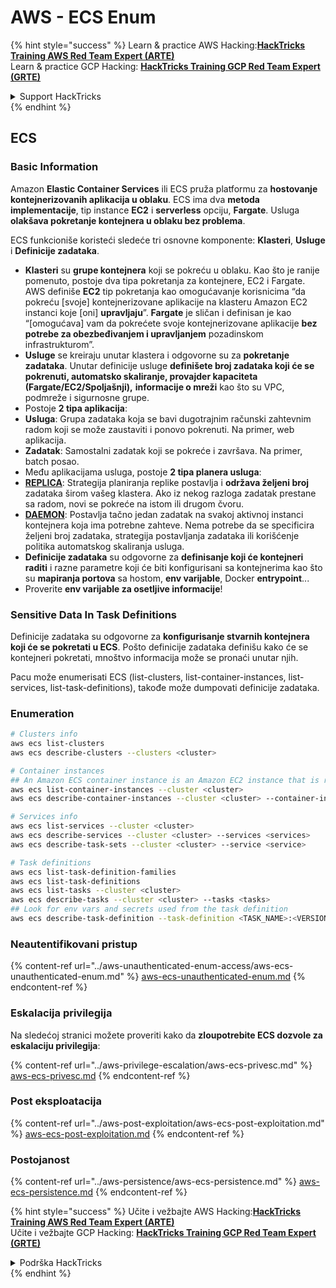 # AWS - ECS Enum

{% hint style="success" %}
Learn & practice AWS Hacking:<img src="../../../.gitbook/assets/image (1).png" alt="" data-size="line">[**HackTricks Training AWS Red Team Expert (ARTE)**](https://training.hacktricks.xyz/courses/arte)<img src="../../../.gitbook/assets/image (1).png" alt="" data-size="line">\
Learn & practice GCP Hacking: <img src="../../../.gitbook/assets/image (2).png" alt="" data-size="line">[**HackTricks Training GCP Red Team Expert (GRTE)**<img src="../../../.gitbook/assets/image (2).png" alt="" data-size="line">](https://training.hacktricks.xyz/courses/grte)

<details>

<summary>Support HackTricks</summary>

* Check the [**subscription plans**](https://github.com/sponsors/carlospolop)!
* **Join the** 💬 [**Discord group**](https://discord.gg/hRep4RUj7f) or the [**telegram group**](https://t.me/peass) or **follow** us on **Twitter** 🐦 [**@hacktricks\_live**](https://twitter.com/hacktricks\_live)**.**
* **Share hacking tricks by submitting PRs to the** [**HackTricks**](https://github.com/carlospolop/hacktricks) and [**HackTricks Cloud**](https://github.com/carlospolop/hacktricks-cloud) github repos.

</details>
{% endhint %}

## ECS

### Basic Information

Amazon **Elastic Container Services** ili ECS pruža platformu za **hostovanje kontejnerizovanih aplikacija u oblaku**. ECS ima dva **metoda implementacije**, tip instance **EC2** i **serverless** opciju, **Fargate**. Usluga **olakšava pokretanje kontejnera u oblaku bez problema**.

ECS funkcioniše koristeći sledeće tri osnovne komponente: **Klasteri**, **Usluge** i **Definicije zadataka**.

* **Klasteri** su **grupe kontejnera** koji se pokreću u oblaku. Kao što je ranije pomenuto, postoje dva tipa pokretanja za kontejnere, EC2 i Fargate. AWS definiše **EC2** tip pokretanja kao omogućavanje korisnicima “da pokreću \[svoje] kontejnerizovane aplikacije na klasteru Amazon EC2 instanci koje \[oni] **upravljaju**”. **Fargate** je sličan i definisan je kao “\[omogućava] vam da pokrećete svoje kontejnerizovane aplikacije **bez potrebe za obezbeđivanjem i upravljanjem** pozadinskom infrastrukturom”.
* **Usluge** se kreiraju unutar klastera i odgovorne su za **pokretanje zadataka**. Unutar definicije usluge **definišete broj zadataka koji će se pokrenuti, automatsko skaliranje, provajder kapaciteta (Fargate/EC2/Spoljašnji),** **informacije o mreži** kao što su VPC, podmreže i sigurnosne grupe.
* Postoje **2 tipa aplikacija**:
* **Usluga**: Grupa zadataka koja se bavi dugotrajnim računski zahtevnim radom koji se može zaustaviti i ponovo pokrenuti. Na primer, web aplikacija.
* **Zadatak**: Samostalni zadatak koji se pokreće i završava. Na primer, batch posao.
* Među aplikacijama usluga, postoje **2 tipa planera usluga**:
* [**REPLICA**](https://docs.aws.amazon.com/AmazonECS/latest/developerguide/ecs\_services.html): Strategija planiranja replike postavlja i **održava željeni broj** zadataka širom vašeg klastera. Ako iz nekog razloga zadatak prestane sa radom, novi se pokreće na istom ili drugom čvoru.
* [**DAEMON**](https://docs.aws.amazon.com/AmazonECS/latest/developerguide/ecs\_services.html): Postavlja tačno jedan zadatak na svakoj aktivnoj instanci kontejnera koja ima potrebne zahteve. Nema potrebe da se specificira željeni broj zadataka, strategija postavljanja zadataka ili korišćenje politika automatskog skaliranja usluga.
* **Definicije zadataka** su odgovorne za **definisanje koji će kontejneri raditi** i razne parametre koji će biti konfigurisani sa kontejnerima kao što su **mapiranja portova** sa hostom, **env varijable**, Docker **entrypoint**...
* Proverite **env varijable za osetljive informacije**!

### Sensitive Data In Task Definitions

Definicije zadataka su odgovorne za **konfigurisanje stvarnih kontejnera koji će se pokretati u ECS**. Pošto definicije zadataka definišu kako će se kontejneri pokretati, mnoštvo informacija može se pronaći unutar njih.

Pacu može enumerisati ECS (list-clusters, list-container-instances, list-services, list-task-definitions), takođe može dumpovati definicije zadataka.

### Enumeration
```bash
# Clusters info
aws ecs list-clusters
aws ecs describe-clusters --clusters <cluster>

# Container instances
## An Amazon ECS container instance is an Amazon EC2 instance that is running the Amazon ECS container agent and has been registered into an Amazon ECS cluster.
aws ecs list-container-instances --cluster <cluster>
aws ecs describe-container-instances --cluster <cluster> --container-instances <container_instance_arn>

# Services info
aws ecs list-services --cluster <cluster>
aws ecs describe-services --cluster <cluster> --services <services>
aws ecs describe-task-sets --cluster <cluster> --service <service>

# Task definitions
aws ecs list-task-definition-families
aws ecs list-task-definitions
aws ecs list-tasks --cluster <cluster>
aws ecs describe-tasks --cluster <cluster> --tasks <tasks>
## Look for env vars and secrets used from the task definition
aws ecs describe-task-definition --task-definition <TASK_NAME>:<VERSION>
```
### Neautentifikovani pristup

{% content-ref url="../aws-unauthenticated-enum-access/aws-ecs-unauthenticated-enum.md" %}
[aws-ecs-unauthenticated-enum.md](../aws-unauthenticated-enum-access/aws-ecs-unauthenticated-enum.md)
{% endcontent-ref %}

### Eskalacija privilegija

Na sledećoj stranici možete proveriti kako da **zloupotrebite ECS dozvole za eskalaciju privilegija**:

{% content-ref url="../aws-privilege-escalation/aws-ecs-privesc.md" %}
[aws-ecs-privesc.md](../aws-privilege-escalation/aws-ecs-privesc.md)
{% endcontent-ref %}

### Post eksploatacija

{% content-ref url="../aws-post-exploitation/aws-ecs-post-exploitation.md" %}
[aws-ecs-post-exploitation.md](../aws-post-exploitation/aws-ecs-post-exploitation.md)
{% endcontent-ref %}

### Postojanost

{% content-ref url="../aws-persistence/aws-ecs-persistence.md" %}
[aws-ecs-persistence.md](../aws-persistence/aws-ecs-persistence.md)
{% endcontent-ref %}

{% hint style="success" %}
Učite i vežbajte AWS Hacking:<img src="../../../.gitbook/assets/image (1).png" alt="" data-size="line">[**HackTricks Training AWS Red Team Expert (ARTE)**](https://training.hacktricks.xyz/courses/arte)<img src="../../../.gitbook/assets/image (1).png" alt="" data-size="line">\
Učite i vežbajte GCP Hacking: <img src="../../../.gitbook/assets/image (2).png" alt="" data-size="line">[**HackTricks Training GCP Red Team Expert (GRTE)**<img src="../../../.gitbook/assets/image (2).png" alt="" data-size="line">](https://training.hacktricks.xyz/courses/grte)

<details>

<summary>Podrška HackTricks</summary>

* Proverite [**planove pretplate**](https://github.com/sponsors/carlospolop)!
* **Pridružite se** 💬 [**Discord grupi**](https://discord.gg/hRep4RUj7f) ili [**telegram grupi**](https://t.me/peass) ili **pratite** nas na **Twitteru** 🐦 [**@hacktricks\_live**](https://twitter.com/hacktricks\_live)**.**
* **Podelite hakerske trikove slanjem PR-ova na** [**HackTricks**](https://github.com/carlospolop/hacktricks) i [**HackTricks Cloud**](https://github.com/carlospolop/hacktricks-cloud) github repozitorijume.

</details>
{% endhint %}
